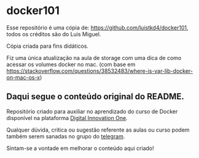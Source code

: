 # docker101

Esse repositório é uma cópia de: https://github.com/luistkd4/docker101, todos os créditos são do Luis Miguel.

Cópia criada para fins didáticos.

Fiz uma única atualização na aula de storage com uma dica de como acessar os volumes docker no mac. (com base em https://stackoverflow.com/questions/38532483/where-is-var-lib-docker-on-mac-os-x)

## Daqui segue o conteúdo original do README.

Repositório criado para auxiliar no aprendizado do curso de Docker disponível na plataforma [Digital Innovation One](https://digitalinnovation.one/).

Qualquer dúvida, critica ou sugestão referente as aulas ou curso podem também serem sanadas no grupo do [telegram](https://t.me/joinchat/GzbydxdJZF0ZV-PCxcQdSQ).

Sintam-se a vontade em melhorar o conteúdo aqui criado!
